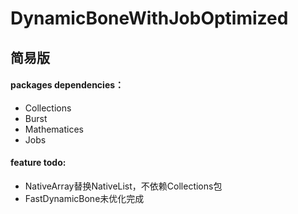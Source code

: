 # DynamicBoneWithJobOptimized

## 简易版


#### packages dependencies：  
* Collections  
* Burst  
* Mathematices  
* Jobs  
 
 
 
 
 #### feature todo:  
 * NativeArray替换NativeList，不依赖Collections包  
 * FastDynamicBone未优化完成  
